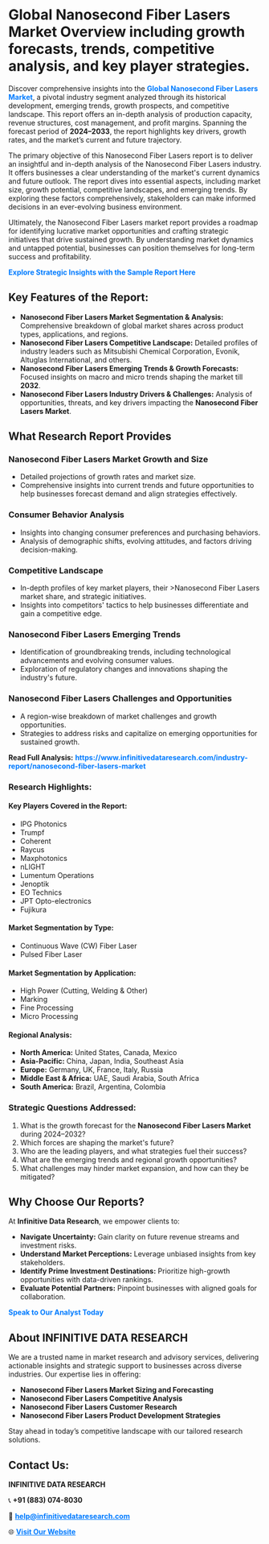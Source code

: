 <h1>Global Nanosecond Fiber Lasers Market Overview including growth forecasts, trends, competitive analysis, and key player strategies.</h1>
<p>
Discover comprehensive insights into the 
<a href="https://www.infinitivedataresearch.com/industry-report/nanosecond-fiber-lasers-market" rel="dofollow" style="color: #007BFF; text-decoration: none;"><strong>Global Nanosecond Fiber Lasers Market</strong></a>, a pivotal industry segment analyzed through its historical development, emerging trends, growth prospects, and competitive landscape. This report offers an in-depth analysis of production capacity, revenue structures, cost management, and profit margins. Spanning the forecast period of <strong>2024–2033</strong>, the report highlights key drivers, growth rates, and the market’s current and future trajectory.
</p>
<p>
The primary objective of this Nanosecond Fiber Lasers report is to deliver an insightful and in-depth analysis of the Nanosecond Fiber Lasers industry. It offers businesses a clear understanding of the market's current dynamics and future outlook. The report dives into essential aspects, including market size, growth potential, competitive landscapes, and emerging trends. By exploring these factors comprehensively, stakeholders can make informed decisions in an ever-evolving business environment.
</p>
<p>
Ultimately, the Nanosecond Fiber Lasers market report provides a roadmap for identifying lucrative market opportunities and crafting strategic initiatives that drive sustained growth. By understanding market dynamics and untapped potential, businesses can position themselves for long-term success and profitability.
</p>
<p>
<a href="https://www.infinitivedataresearch.com/request-sample/reportId=106297" style="color: #007BFF; text-decoration: none;"><strong>Explore Strategic Insights with the Sample Report Here</strong></a>
</p>

<h2>Key Features of the Report:</h2>
<ul>
<li><strong>Nanosecond Fiber Lasers Market Segmentation & Analysis:</strong> Comprehensive breakdown of global market shares across product types, applications, and regions.</li>
<li><strong>Nanosecond Fiber Lasers Competitive Landscape:</strong> Detailed profiles of industry leaders such as Mitsubishi Chemical Corporation, Evonik, Altuglas International, and others.</li>
<li><strong>Nanosecond Fiber Lasers Emerging Trends & Growth Forecasts:</strong> Focused insights on macro and micro trends shaping the market till <strong>2032</strong>.</li>
<li><strong>Nanosecond Fiber Lasers Industry Drivers & Challenges:</strong> Analysis of opportunities, threats, and key drivers impacting the <strong>Nanosecond Fiber Lasers Market</strong>.</li>
</ul>

<h2>What Research Report Provides</h2>
<h3>Nanosecond Fiber Lasers Market Growth and Size</h3>
<ul>
<li>Detailed projections of growth rates and market size.</li>
<li>Comprehensive insights into current trends and future opportunities to help businesses forecast demand and align strategies effectively.</li>
</ul>

<h3>Consumer Behavior Analysis</h3>
<ul>
<li>Insights into changing consumer preferences and purchasing behaviors.</li>
<li>Analysis of demographic shifts, evolving attitudes, and factors driving decision-making.</li>
</ul>

<h3>Competitive Landscape</h3>
<ul>
<li>In-depth profiles of key market players, their >Nanosecond Fiber Lasers market share, and strategic initiatives.</li>
<li>Insights into competitors' tactics to help businesses differentiate and gain a competitive edge.</li>
</ul>

<h3>Nanosecond Fiber Lasers Emerging Trends</h3>
<ul>
<li>Identification of groundbreaking trends, including technological advancements and evolving consumer values.</li>
<li>Exploration of regulatory changes and innovations shaping the industry's future.</li>
</ul>

<h3>Nanosecond Fiber Lasers Challenges and Opportunities</h3>
<ul>
<li>A region-wise breakdown of market challenges and growth opportunities.</li>
<li>Strategies to address risks and capitalize on emerging opportunities for sustained growth.</li>
</ul>
<p><strong>Read Full Analysis:</strong> <a href="https://www.infinitivedataresearch.com/industry-report/nanosecond-fiber-lasers-market" rel="dofollow" style="color: #007BFF; text-decoration: none;"><strong>https://www.infinitivedataresearch.com/industry-report/nanosecond-fiber-lasers-market</strong></a></p>
<h3>Research Highlights:</h3>
<h4>Key Players Covered in the Report:</h4>
<ul><li>IPG Photonics</li><li>Trumpf</li><li>Coherent</li><li>Raycus</li><li>Maxphotonics</li><li>nLIGHT</li><li>Lumentum Operations</li><li>Jenoptik</li><li>EO Technics</li><li>JPT Opto-electronics</li><li>Fujikura</li></ul>
<h4>Market Segmentation by Type:</h4>
<ul><li>Continuous Wave (CW) Fiber Laser</li><li>Pulsed Fiber Laser</li></ul>
<h4>Market Segmentation by Application:</h4>
<ul><li>High Power (Cutting, Welding &amp; Other)</li><li>Marking</li><li>Fine Processing</li><li>Micro Processing</li></ul>

<h4>Regional Analysis:</h4>
<ul>
<li><strong>North America:</strong> United States, Canada, Mexico</li>
<li><strong>Asia-Pacific:</strong> China, Japan, India, Southeast Asia</li>
<li><strong>Europe:</strong> Germany, UK, France, Italy, Russia</li>
<li><strong>Middle East & Africa:</strong> UAE, Saudi Arabia, South Africa</li>
<li><strong>South America:</strong> Brazil, Argentina, Colombia</li>
</ul>

<h3>Strategic Questions Addressed:</h3>
<ol>
<li>What is the growth forecast for the <strong>Nanosecond Fiber Lasers Market</strong> during 2024–2032?</li>
<li>Which forces are shaping the market's future?</li>
<li>Who are the leading players, and what strategies fuel their success?</li>
<li>What are the emerging trends and regional growth opportunities?</li>
<li>What challenges may hinder market expansion, and how can they be mitigated?</li>
</ol>

<h2>Why Choose Our Reports?</h2>
<p>At <strong>Infinitive Data Research</strong>, we empower clients to:</p>
<ul>
<li><strong>Navigate Uncertainty:</strong> Gain clarity on future revenue streams and investment risks.</li>
<li><strong>Understand Market Perceptions:</strong> Leverage unbiased insights from key stakeholders.</li>
<li><strong>Identify Prime Investment Destinations:</strong> Prioritize high-growth opportunities with data-driven rankings.</li>
<li><strong>Evaluate Potential Partners:</strong> Pinpoint businesses with aligned goals for collaboration.</li>
</ul>
<p><a href="https://www.infinitivedataresearch.com/industry-report/nanosecond-fiber-lasers-market" rel="dofollow" style="color: #007BFF; text-decoration: none;"><strong>Speak to Our Analyst Today</strong></a></p>

<h2>About INFINITIVE DATA RESEARCH</h2>
<p>We are a trusted name in market research and advisory services, delivering actionable insights and strategic support to businesses across diverse industries. Our expertise lies in offering:</p>
<ul>
<li><strong>Nanosecond Fiber Lasers Market Sizing and Forecasting</strong></li>
<li><strong>Nanosecond Fiber Lasers Competitive Analysis</strong></li>
<li><strong>Nanosecond Fiber Lasers Customer Research</strong></li>
<li><strong>Nanosecond Fiber Lasers Product Development Strategies</strong></li>
</ul>
<p>Stay ahead in today’s competitive landscape with our tailored research solutions.</p>

<h2>Contact Us:</h2>
<p><strong>INFINITIVE DATA RESEARCH</strong></p>
<p>📞 <strong>+91 (883) 074-8030</strong></p>
<p>📧 <strong><a href="mailto:help@infinitivedataresearch.com" style="color: #007BFF;">help@infinitivedataresearch.com</a></strong></p>
<p>🌐 <strong><a href="https://www.infinitivedataresearch.com" rel="dofollow" style="color: #007BFF;">Visit Our Website</a></strong></p>